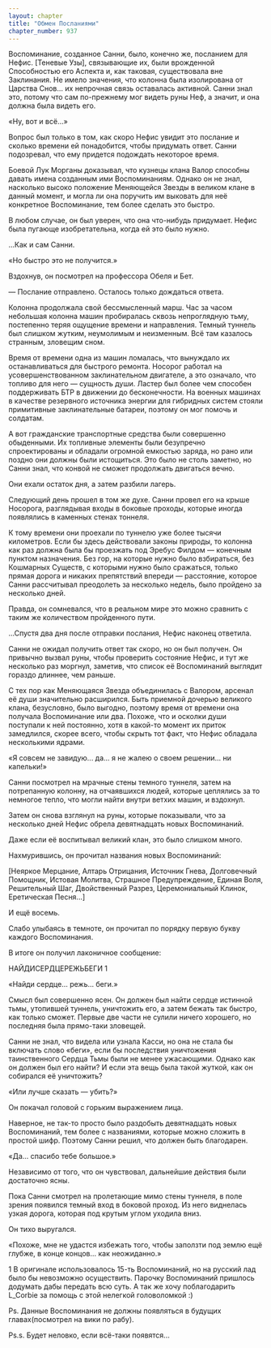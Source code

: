 ```yaml
---
layout: chapter
title: "Обмен Посланиями"
chapter_number: 937
---
```


Воспоминание, созданное Санни, было, конечно же, посланием для Нефис. [Теневые Узы], связывающие их, были врожденной Способностью его Аспекта и, как таковая, существовала вне Заклинания. Не имело значения, что колонна была изолирована от Царства Снов... их непрочная связь оставалась активной. Санни знал это, потому что сам по-прежнему мог видеть руны Неф, а значит, и она должна была видеть его.

«Ну, вот и всё...»

Вопрос был только в том, как скоро Нефис увидит это послание и сколько времени ей понадобится, чтобы придумать ответ. Санни подозревал, что ему придется подождать некоторое время.

Боевой Лук Морганы доказывал, что кузнецы клана Валор способны давать имена созданным ими Воспоминаниям. Однако он не знал, насколько высоко положение Меняющейся Звезды в великом клане в данный момент, и могла ли она поручить им выковать для неё конкретное Воспоминание, тем более сделать это быстро.

В любом случае, он был уверен, что она что-нибудь придумает. Нефис была пугающе изобретательна, когда ей это было нужно.

...Как и сам Санни.

«Но быстро это не получится.»

Вздохнув, он посмотрел на профессора Обеля и Бет.

— Послание отправлено. Осталось только дождаться ответа.

Колонна продолжала свой бессмысленный марш. Час за часом небольшая колонна машин пробиралась сквозь непроглядную тьму, постепенно теряя ощущение времени и направления. Темный туннель был слишком жутким, неумолимым и неизменным. Всё там казалось странным, зловещим сном.

Время от времени одна из машин ломалась, что вынуждало их останавливаться для быстрого ремонта. Носорог работал на усовершенствованном заклинательном двигателе, а это означало, что топливо для него — сущность души. Ластер был более чем способен поддерживать БТР в движении до бесконечности. На военных машинах в качестве резервного источника энергии для гибридных систем стояли примитивные заклинательные батареи, поэтому он мог помочь и солдатам.

А вот гражданские транспортные средства были совершенно обыденными. Их топливные элементы были безупречно спроектированы и обладали огромной емкостью заряда, но рано или поздно они должны были истощиться. Это было не столь заметно, но Санни знал, что конвой не сможет продолжать двигаться вечно.

Они ехали остаток дня, а затем разбили лагерь.

Следующий день прошел в том же духе. Санни провел его на крыше Носорога, разглядывая входы в боковые проходы, которые иногда появлялись в каменных стенах тоннеля.

К тому времени они проехали по туннелю уже более тысячи километров. Если бы здесь действовали законы природы, то колонна как раз должна была бы проезжать под Эребус Филдом — конечным пунктом назначения. Без гор, на которые нужно было взбираться, без Кошмарных Существ, с которыми нужно было сражаться, только прямая дорога и никаких препятствий впереди — расстояние, которое Санни рассчитывал преодолеть за несколько недель, было пройдено за несколько дней.

Правда, он сомневался, что в реальном мире это можно сравнить с таким же количеством пройденного пути.

...Спустя два дня после отправки послания, Нефис наконец ответила.

Санни не ожидал получить ответ так скоро, но он был получен. Он привычно вызвал руны, чтобы проверить состояние Нефис, и тут же несколько раз моргнул, заметив, что список её Воспоминаний выглядит гораздо длиннее, чем раньше.

С тех пор как Меняющаяся Звезда объединилась с Валором, арсенал её души значительно расширился. Быть приемной дочерью великого клана, безусловно, было выгодно, поэтому время от времени она получала Воспоминание или два. Похоже, что и осколки души поступали к ней постоянно, хотя в какой-то момент их приток замедлился, скорее всего, чтобы скрыть тот факт, что Нефис обладала несколькими ядрами.

«Я совсем не завидую... да... я не жалею о своем решении... ни капельки!»

Санни посмотрел на мрачные стены темного туннеля, затем на потрепанную колонну, на отчаявшихся людей, которые цеплялись за то немногое тепло, что могли найти внутри ветхих машин, и вздохнул.

Затем он снова взглянул на руны, которые показывали, что за несколько дней Нефис обрела девятнадцать новых Воспоминаний.

Даже если её воспитывал великий клан, это было слишком много.

Нахмурившись, он прочитал названия новых Воспоминаний:

[Неяркое Мерцание, Алтарь Отрицания, Источник Гнева, Долговечный Помощник, Истовая Молитва, Страшное Предупреждение, Единая Воля, Решительный Шаг, Двойственный Разрез, Церемониальный Клинок, Еретическая Песня...]

И ещё восемь.

Слабо улыбаясь в темноте, он прочитал по порядку первую букву каждого Воспоминания.

В итоге он получил лаконичное сообщение:

НАЙДИСЕРДЦЕРЕЖЬБЕГИ 1

«Найди сердце... режь... беги.»

Смысл был совершенно ясен. Он должен был найти сердце истинной тьмы, утопившей туннель, уничтожить его, а затем бежать так быстро, как только сможет. Первые две части не сулили ничего хорошего, но последняя была прямо-таки зловещей.

Санни не знал, что видела или узнала Касси, но она не стала бы включать слово «беги», если бы последствия уничтожения таинственного Сердца Тьмы были не менее ужасающими. Однако как он должен был его найти? И если эта вещь была такой жуткой, как он собирался её уничтожить?

«Или лучше сказать — убить?»

Он покачал головой с горьким выражением лица.

Наверное, не так-то просто было раздобыть девятнадцать новых Воспоминаний, тем более с названиями, которые можно сложить в простой шифр. Поэтому Санни решил, что должен быть благодарен.

«Да... спасибо тебе большое.»

Независимо от того, что он чувствовал, дальнейшие действия были достаточно ясны.

Пока Санни смотрел на пролетающие мимо стены туннеля, в поле зрения появился темный вход в боковой проход. Из него виднелась узкая дорога, которая под крутым углом уходила вниз.

Он тихо выругался.

«Похоже, мне не удастся избежать того, чтобы заползти под землю ещё глубже, в конце концов... как неожиданно.»

1 В оригинале использовалось 15-ть Воспоминаний, но на русский лад было бы невозможно осуществить. Парочку Воспоминаний пришлось додумать дабы передать всю суть. А так же хочу поблагодарить L_Corbie за помощь с этой нелегкой головоломкой :)

Ps. Данные Воспоминания не должны появляться в будущих главах(посмотрел на вики по рабу).

Ps.s. Будет неловко, если всё-таки появятся...